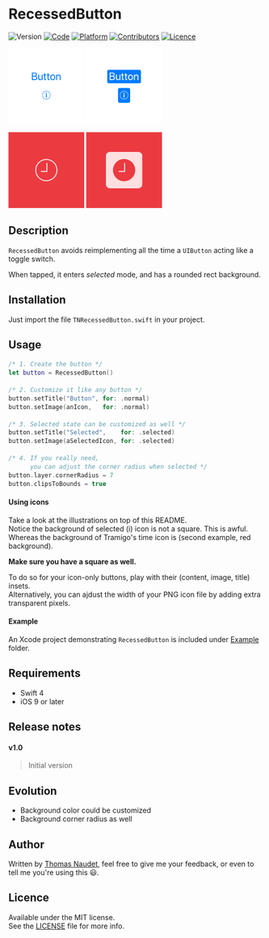 # RecessedButton

![Version](https://img.shields.io/badge/version-1-green.svg)
[![Code](https://img.shields.io/badge/code-Swift%204-orange.svg)](https://swift.org)
[![Platform](https://img.shields.io/badge/platform-iOS-red.svg)](https://www.apple.com/ios/)
[![Contributors](https://img.shields.io/badge/contributors-Thomas%20NAUDET-blue.svg)](https://twitter.com/tomn94)
[![Licence](https://img.shields.io/badge/licence-MIT-lightgrey.svg)](https://opensource.org/licenses/MIT)


<img src="Example/Example 1 Normal.png" alt="Example 1 normal" height="150px" /> <img src="Example/Example 1 Selected.png" alt="Example 1 selected" height="150px" />

![Example 2 normal](Example/Example%202%20Normal.png)
![Example 2 selected](Example/Example%202%20Selected.png)


## Description

`RecessedButton` avoids reimplementing all the time a `UIButton` acting like a toggle switch.

When tapped, it enters *selected* mode, and has a rounded rect background.


## Installation

Just import the file `TNRecessedButton.swift` in your project.


## Usage

```swift
/* 1. Create the button */
let button = RecessedButton()

/* 2. Customize it like any button */
button.setTitle("Button", for: .normal)
button.setImage(anIcon,   for: .normal)

/* 3. Selected state can be customized as well */
button.setTitle("Selected",    for: .selected)
button.setImage(aSelectedIcon, for: .selected)

/* 4. If you really need,
      you can adjust the corner radius when selected */
button.layer.cornerRadius = 7
button.clipsToBounds = true
```

#### Using icons

Take a look at the illustrations on top of this README.  
Notice the background of selected (i) icon is not a square. This is awful.  
Whereas the background of Tramigo's time icon is (second example, red background).

**Make sure you have a square as well.**

To do so for your icon-only buttons, play with their (content, image, title) insets.  
Alternatively, you can ajdust the width of your PNG icon file by adding extra transparent pixels.

#### Example

An Xcode project demonstrating `RecessedButton` is included under [Example](Example) folder.


## Requirements

- Swift 4
- iOS 9 or later


## Release notes

#### v1.0
> Initial version


## Evolution

- Background color could be customized
- Background corner radius as well


## Author

Written by [Thomas Naudet](https://twitter.com/tomn94), feel free to give me your feedback, or even to tell me you're using this 😃.


## Licence

Available under the MIT license.\
See the [LICENSE](LICENSE) file for more info.